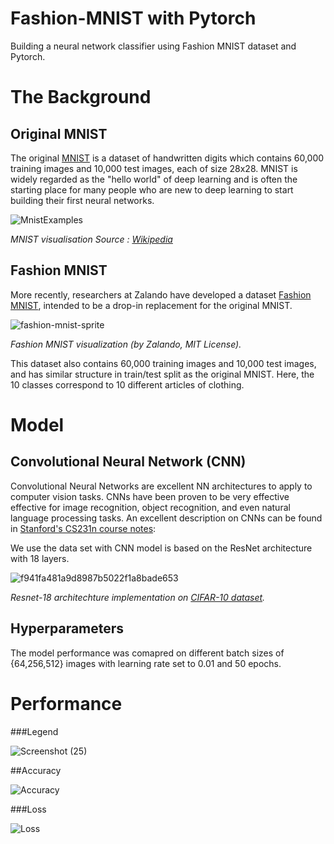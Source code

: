# Fashion-MNIST with Pytorch
Building a neural network classifier using Fashion MNIST dataset and Pytorch.

# The Background
## Original MNIST
The original [MNIST](http://yann.lecun.com/exdb/mnist/) is a dataset of handwritten digits which contains 60,000 training images and 10,000 test images, each of size 28x28. MNIST is widely regarded as the "hello world" of deep learning and is often the starting place for many people who are new to deep learning to start building their first neural networks.

![MnistExamples](https://user-images.githubusercontent.com/53375807/123830693-29996900-d921-11eb-81e2-d6960d7ea00c.png)

*MNIST visualisation Source : [Wikipedia](https://en.wikipedia.org/wiki/MNIST_database)*

## Fashion MNIST
More recently, researchers at Zalando have developed a dataset [Fashion MNIST](https://github.com/zalandoresearch/fashion-mnist), intended to be a drop-in replacement for the original MNIST.

![fashion-mnist-sprite](https://user-images.githubusercontent.com/53375807/123830674-256d4b80-d921-11eb-814f-d8f8ee6c8f85.png)

*Fashion MNIST visualization (by Zalando, MIT License).*

This dataset also contains 60,000 training images and 10,000 test images, and has similar structure in train/test split as the original MNIST. Here, the 10 classes correspond to 10 different articles of clothing.

# Model
## Convolutional Neural Network (CNN)
Convolutional Neural Networks are excellent NN architectures to apply to computer vision tasks. CNNs have been proven to be very effective effective for image recognition, object recognition, and even natural language processing tasks. An excellent description on CNNs can be found in [Stanford's CS231n course notes](https://cs231n.github.io/convolutional-networks/):

We use the data set with  CNN model is based on the ResNet architecture with 18 layers.

![f941fa481a9d8987b5022f1a8bade653](https://user-images.githubusercontent.com/53375807/123834028-9b26e680-d924-11eb-9d9c-8299b87d2e92.png)

*Resnet-18 architechture implementation on [CIFAR-10 dataset](https://www.cs.toronto.edu/~kriz/cifar.html).*

## Hyperparameters

The model performance was comapred on different batch sizes of {64,256,512} images with learning rate set to 0.01 and 50 epochs.

# Performance

###Legend

![Screenshot (25)](https://user-images.githubusercontent.com/53375807/123836356-3d47ce00-d927-11eb-8fe7-f21c443e6f3a.png)

##Accuracy

![Accuracy](https://user-images.githubusercontent.com/53375807/123836406-4df84400-d927-11eb-8ed6-2260ea0351d5.png)

###Loss

![Loss](https://user-images.githubusercontent.com/53375807/123836402-4cc71700-d927-11eb-85fe-95b5eae22c93.png)


